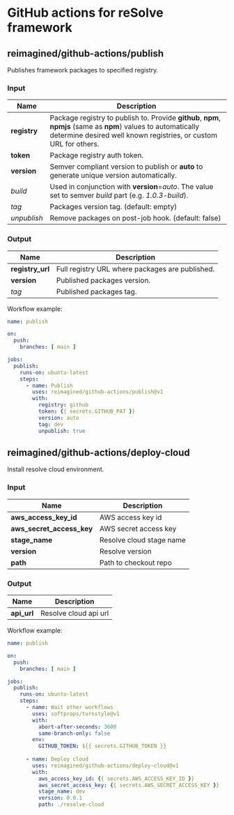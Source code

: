 # GitHub actions for reSolve framework

## reimagined/github-actions/publish

Publishes framework packages to specified registry.

### Input

| Name | Description |
| ---- | ----------- |
| **registry** | Package registry to publish to. Provide **github**, **npm**, **npmjs** (same as **npm**) values to automatically determine desired well known registries, or custom URL for others. |
| **token** | Package registry auth token. |
| **version** | Semver compliant version to publish or **auto** to generate unique version automatically. |
| *build* | Used in conjunction with **version**=*auto*. The value set to semver *build* part (e.g. *1.0.3-build*). |
| *tag* | Packages version tag. (default: empty) |
| *unpublish* | Remove packages on post-job hook. (default: false)

### Output

| Name | Description |
| ---- | ----------- |
| **registry_url** | Full registry URL where packages are published.  |
| **version** | Published packages version. |
| *tag* | Published packages tag. |



Workflow example:
```yaml
name: publish

on:
  push:
    branches: [ main ]

jobs:
  publish:
    runs-on: ubuntu-latest
    steps:
      - name: Publish
        uses: reimagined/github-actions/publish@v1
        with:
          registry: github
          token: {{ secrets.GITHUB_PAT }}
          version: auto
          tag: dev
          unpublish: true

```

## reimagined/github-actions/deploy-cloud

Install resolve cloud environment.

### Input

| Name | Description |
| ---- | ----------- |
| **aws_access_key_id** | AWS access key id |
| **aws_secret_access_key** | AWS secret access key |
| **stage_name** | Resolve cloud stage name |
| **version** | Resolve version |
| **path** | Path to checkout repo |

### Output

| Name | Description |
| ---- | ----------- |
| **api_url** | Resolve cloud api url |



Workflow example:
```yaml
name: publish

on:
  push:
    branches: [ main ]

jobs:
  publish:
    runs-on: ubuntu-latest
    steps:
      - name: Wait other workflows
        uses: softprops/turnstyle@v1
        with:
          abort-after-seconds: 3600
          same-branch-only: false
        env:
          GITHUB_TOKEN: ${{ secrets.GITHUB_TOKEN }}
          
      - name: Deploy cloud
        uses: reimagined/github-actions/deploy-cloud@v1
        with:
          aws_access_key_id: {{ secrets.AWS_ACCESS_KEY_ID }}
          aws_secret_access_key: {{ secrets.AWS_SECRET_ACCESS_KEY }}
          stage_name: dev
          version: 0.0.1
          path: ./resolve-cloud
```
